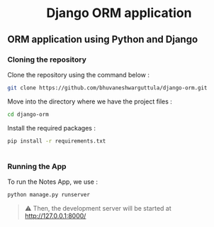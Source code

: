 <div align="center">

# Django ORM application
</div>

## ORM application using Python and Django

### Cloning the repository

Clone the repository using the command below :
```bash
git clone https://github.com/bhuvaneshwarguttula/django-orm.git

```

Move into the directory where we have the project files : 
```bash
cd django-orm

```

Install the required packages :
```bash
pip install -r requirements.txt

```

#

### Running the App

To run the Notes App, we use :
```bash
python manage.py runserver
```

> ⚠ Then, the development server will be started at http://127.0.0.1:8000/

#
